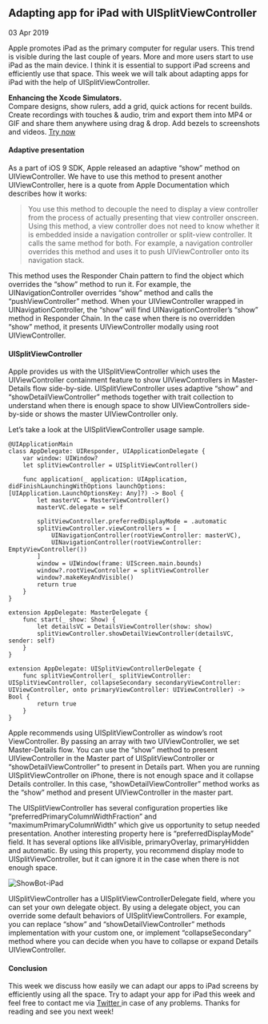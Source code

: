 ##  Adapting app for iPad with UISplitViewController

03 Apr 2019

Apple promotes iPad as the primary computer for regular users. This trend is
visible during the last couple of years. More and more users start to use iPad
as the main device. I think it is essential to support iPad screens and
efficiently use that space. This week we will talk about adapting apps for
iPad with the help of UISplitViewController.

**Enhancing the Xcode Simulators.**  
Compare designs, show rulers, add a grid, quick actions for recent builds.
Create recordings with touches & audio, trim and export them into MP4 or GIF
and share them anywhere using drag & drop. Add bezels to screenshots and
videos. [ Try now ](https://gumroad.com/a/931293139/ftvbh)

####  Adaptive presentation

As a part of iOS 9 SDK, Apple released an adaptive “show” method on
UIViewController. We have to use this method to present another
UIViewController, here is a quote from Apple Documentation which describes how
it works:

> You use this method to decouple the need to display a view controller from
> the process of actually presenting that view controller onscreen. Using this
> method, a view controller does not need to know whether it is embedded
> inside a navigation controller or split-view controller. It calls the same
> method for both. For example, a navigation controller overrides this method
> and uses it to push UIViewController onto its navigation stack.

This method uses the Responder Chain pattern to find the object which
overrides the “show” method to run it. For example, the UINavigationController
overrides “show” method and calls the “pushViewController” method. When your
UIViewController wrapped in UINavigationController, the “show” will find
UINavigationController’s “show” method in Responder Chain. In the case when
there is no overridden “show” method, it presents UIViewController modally
using root UIViewController.

####  UISplitViewController

Apple provides us with the UISplitViewController which uses the
UIViewController containment feature to show UIViewControllers in Master-
Details flow side-by-side. UISplitViewController uses adaptive “show” and
“showDetailViewController” methods together with trait collection to
understand when there is enough space to show UIViewControllers side-by-side
or shows the master UIViewController only.

Let’s take a look at the UISplitViewController usage sample.

    
    
    @UIApplicationMain
    class AppDelegate: UIResponder, UIApplicationDelegate {
        var window: UIWindow?
        let splitViewController = UISplitViewController()
    
        func application(_ application: UIApplication, didFinishLaunchingWithOptions launchOptions: [UIApplication.LaunchOptionsKey: Any]?) -> Bool {
            let masterVC = MasterViewController()
            masterVC.delegate = self
    
            splitViewController.preferredDisplayMode = .automatic
            splitViewController.viewControllers = [
                UINavigationController(rootViewController: masterVC),
                UINavigationController(rootViewController: EmptyViewController())
            ]
            window = UIWindow(frame: UIScreen.main.bounds)
            window?.rootViewController = splitViewController
            window?.makeKeyAndVisible()
            return true
        }
    }
    
    extension AppDelegate: MasterDelegate {
        func start(_ show: Show) {
            let detailsVC = DetailsViewController(show: show)
            splitViewController.showDetailViewController(detailsVC, sender: self)
        }
    }
    
    extension AppDelegate: UISplitViewControllerDelegate {
        func splitViewController(_ splitViewController: UISplitViewController, collapseSecondary secondaryViewController: UIViewController, onto primaryViewController: UIViewController) -> Bool {
            return true
        }
    }
    

Apple recommends using UISplitViewController as window’s root ViewController.
By passing an array with two UIViewController, we set Master-Details flow. You
can use the “show” method to present UIViewController in the Master part of
UISplitViewController or “showDetailViewController” to present in Details
part. When you are running UISplitViewController on iPhone, there is not
enough space and it collapse Details controller. In this case,
“showDetailViewController” method works as the “show” method and present
UIViewController in the master part.

The UISplitViewController has several configuration properties like
“preferredPrimaryColumnWidthFraction” and “maximumPrimaryColumnWidth” which
give us opportunity to setup needed presentation. Another interesting property
here is “preferredDisplayMode” field. It has several options like allVisible,
primaryOverlay, primaryHidden and automatic. By using this property, you
recommend display mode to UISplitViewController, but it can ignore it in the
case when there is not enough space.

![ShowBot-iPad](/public/showbot-ipad-land.png)

UISplitViewController has a UISplitViewControllerDelegate field, where you can
set your own delegate object. By using a delegate object, you can override
some default behaviors of UISplitViewControllers. For example, you can replace
“show” and “showDetailViewController” methods implementation with your custom
one, or implement “collapseSecondary” method where you can decide when you
have to collapse or expand Details UIViewController.

####  Conclusion

This week we discuss how easily we can adapt our apps to iPad screens by
efficiently using all the space. Try to adapt your app for iPad this week and
feel free to contact me via [ Twitter ](https://twitter.com/mecid) in case of
any problems. Thanks for reading and see you next week!

